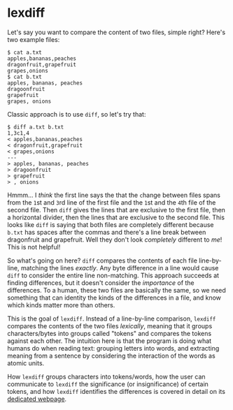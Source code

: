 # lexdiff

Let's say you want to compare the content of two files, simple right?
Here's two example files:
```
$ cat a.txt
apples,bananas,peaches
dragonfruit,grapefruit
grapes,onions
$ cat b.txt
apples, bananas, peaches
dragoonfruit
grapefruit
grapes, onions
```

Classic approach is to use `diff`, so let's try that:

```
$ diff a.txt b.txt
1,3c1,4
< apples,bananas,peaches
< dragonfruit,grapefruit
< grapes,onions
---
> apples, bananas, peaches
> dragoonfruit
> grapefruit
> , onions
```

Hmmm... I *think* the first line says the that the `c`hange between files
spans from the `1`st and `3`rd line of the first file and the `1`st and
the `4`th file of the second file. Then `diff` gives the lines
that are exclusive to the first file, then a horizontal divider, then the lines
that are exclusive to the second file. This looks like `diff` is saying that
both files are completely different because `b.txt` has spaces after the commas
and there's a line break between dragonfruit and grapefruit.
Well they don't look *completely* different to *me*! This is not helpful!

So what's going on here? `diff` compares the contents of each file line-by-line,
matching the lines *exactly*. Any byte difference in a line would cause
`diff` to consider the entire line non-matching. This approach succeeds at
finding differences, but it doesn't consider the *importance* of the differences.
To a human, these two files are basically the same, so we need something
that can identity
the kinds of the differences in a file, and know which kinds matter more than
others.

This is the goal of `lexdiff`. Instead of a line-by-line comparison, `lexdiff`
compares the contents of the two files *lexically*, meaning that it groups
characters/bytes into groups called "tokens" and compares the tokens against
each other. The intuition here is that the program is doing what humans
do when reading text: grouping letters into words, and extracting meaning
from a sentence by considering the interaction of the words as atomic units.

How `lexdiff` groups characters into tokens/words, how the user can communicate
to `lexdiff` the significance (or insignificance) of certain tokens, and how
`lexdiff` identifies the differences is covered in detail on
its [dedicated webpage](https://zanderthannhauser.github.io/lexdiff/).

















